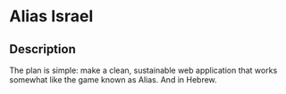 # Alias Israel

## Description

The plan is simple: make a clean, sustainable web application that works somewhat like the game known as Alias. And in Hebrew.
